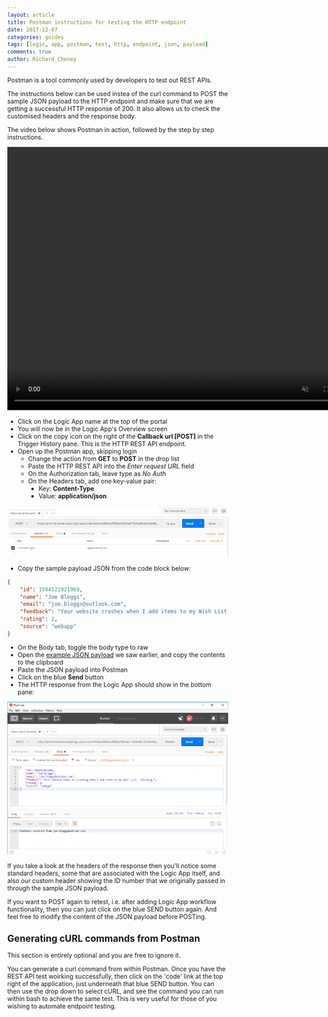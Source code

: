 ```yaml
---
layout: article
title: Postman instructions for testing the HTTP endpoint
date: 2017-12-07
categories: guides
tags: [logic, app, postman, test, http, endpoint, json, payload]
comments: true
author: Richard_Cheney
---
```


Postman is a tool commonly used by developers to test out REST APIs.

The instructions below can be used instea of the curl command to POST the sample JSON payload to the HTTP endpoint and make sure that we are getting a successful HTTP response of 200.  It also allows us to check the customised headers and the response body.

The video below shows Postman in action, followed by the step by step instructions.

<video video width="800" height="600" autoplay controls muted>
  <source type="video/mp4" src="/labs/logicapps/images/testHttpEndpoint.mp4"></source>
  <p>Your browser does not support the video element.</p>
</video>

* Click on the Logic App name at the top of the portal
* You will now be in the Logic App's Overview screen 
* Click on the copy icon on the right of the **Callback url [POST]** in the Trigger History pane.  This is the HTTP REST API endpoint.
* Open up the Postman app, skipping login
  * Change the action from **GET** to **POST** in the drop list 
  * Paste the HTTP REST API into the _Enter request URL_ field
  * On the Authorization tab, leave type as _No Auth_
  * On the Headers tab, add one key-value pair:
    * Key: **Content-Type**
    * Value: **application/json**

![](/labs/logicapps/images/postmanHeaders.png)  

  * Copy the sample payload JSON from the code block below:

```json
{
    "id": 1504522921969,
    "name": "Joe Bloggs",
    "email": "joe.bloggs@outlook.com",
    "feedback": "Your website crashes when I add items to my Wish List.  Shocking.",
    "rating": 2,
    "source": "webapp"
}
```

  * On the Body tab, toggle the body type to raw
  * Open the <a href="/labs/logicapps/feedback.json" target="payload">example JSON payload</a> we saw earlier, and copy the contents to the clipboard 
  * Paste the JSON payload into Postman
  * Click on the blue **Send** button
  * The HTTP response from the Logic App should show in the bottom pane:

![](/labs/logicapps/images/postmanBody.png)

If you take a look at the headers of the response then you'll notice some standard headers, some that are associated with the Logic App itself, and also our custom header showing the ID number that we originally passed in through the sample JSON payload. 

If you want to POST again to retest, i.e. after adding Logic App workflow functionality, then you can just click on the blue SEND button again.  And feel free to modify the content of the JSON payload before POSTing.

## Generating cURL commands from Postman

This section is entirely optional and you are free to ignore it.

You can generate a curl command from within Postman.  Once you have the REST API test woirking successfully, then click on the 'code' link at the top right of the application, just underneath that blue SEND button.  You can then use the drop down to select cURL, and see the command you can run within bash to achieve the same test.  This is very useful for those of you wishing to automate endpoint testing. 